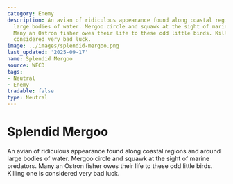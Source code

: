 ```yaml
---
category: Enemy
description: An avian of ridiculous appearance found along coastal regions and around
  large bodies of water. Mergoo circle and squawk at the sight of marine predators.
  Many an Ostron fisher owes their life to these odd little birds. Killing one is
  considered very bad luck.
image: ../images/splendid-mergoo.png
last_updated: '2025-09-17'
name: Splendid Mergoo
source: WFCD
tags:
- Neutral
- Enemy
tradable: false
type: Neutral
---
```


# Splendid Mergoo

An avian of ridiculous appearance found along coastal regions and around large bodies of water. Mergoo circle and squawk at the sight of marine predators. Many an Ostron fisher owes their life to these odd little birds. Killing one is considered very bad luck.

